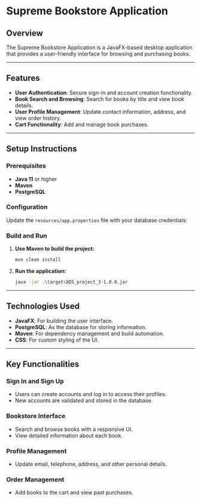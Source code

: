# Supreme Bookstore Application

## Overview
The Supreme Bookstore Application is a JavaFX-based desktop application that provides a user-friendly interface for browsing and purchasing books.

---

## Features
- **User Authentication**: Secure sign-in and account creation functionality.
- **Book Search and Browsing**: Search for books by title and view book details.
- **User Profile Management**: Update contact information, address, and view order history.
- **Cart Functionality**: Add and manage book purchases.

---

## Setup Instructions

### Prerequisites
- **Java 11** or higher
- **Maven** 
- **PostgreSQL** 

### Configuration
Update the `resources/app.properties` file with your database credentials:

### Build and Run
1. **Use Maven to build the project:**
    ```bash
    mvn clean install
    ```
2. **Run the application:**
    ```bash
    java -jar .\target\BDS_project_3-1.0.0.jar
    ```

---

## Technologies Used
- **JavaFX**: For building the user interface.
- **PostgreSQL**: As the database for storing information.
- **Maven**: For dependency management and build automation.
- **CSS**: For custom styling of the UI.

---

## Key Functionalities

### Sign In and Sign Up
- Users can create accounts and log in to access their profiles.
- New accounts are validated and stored in the database.

### Bookstore Interface
- Search and browse books with a responsive UI.
- View detailed information about each book.

### Profile Management
- Update email, telephone, address, and other personal details.

### Order Management
- Add books to the cart and view past purchases.
